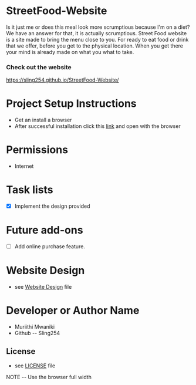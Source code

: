 # StreetFood-Website
Is it just me or does this meal look more scrumptious because I'm on a diet? We have an answer for that, it is actually scrumptious.
Street Food website is a site made to bring the menu close to you. For ready to eat food or drink that we offer, before you get to the physical location. When you get there your mind is already made on what you what to take.


### Check out the website
https://sling254.github.io/StreetFood-Website/

# Project Setup Instructions
* Get an install a browser
* After successful installation click this [link](https://sling254.github.io/StreetFood-Website/) and open with the browser

# Permissions
- Internet
# Task lists
- [x] Implement the design provided
# Future add-ons
- [ ] Add online purchase feature.

# Website Design
* see [Website Design](https://drive.google.com/drive/folders/1m39zuC6FevjbZvdxNAY27-9Dozb2U39_) file

# Developer or Author Name
- Muriithi Mwaniki
- Github -- Sling254

## License 
* see [LICENSE](https://github.com/sling254/StreetFood-Website/blob/main/LICENSE) file

NOTE -- Use the browser full width 
